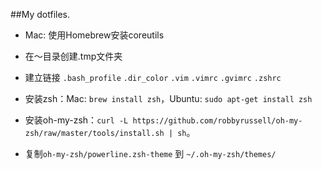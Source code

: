 ##My dotfiles.



* Mac: 使用Homebrew安装coreutils

* 在～目录创建.tmp文件夹

* 建立链接 `.bash_profile` `.dir_color`  `.vim`  `.vimrc` `.gvimrc` `.zshrc`

* 安装zsh：Mac: `brew install zsh`，Ubuntu: `sudo apt-get install zsh`

* 安装oh-my-zsh：`curl -L https://github.com/robbyrussell/oh-my-zsh/raw/master/tools/install.sh | sh`。

* 复制`oh-my-zsh/powerline.zsh-theme` 到 `~/.oh-my-zsh/themes/`
